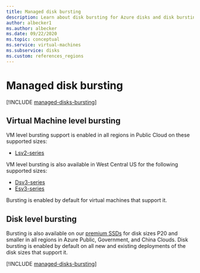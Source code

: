 ```yaml
---
title: Managed disk bursting
description: Learn about disk bursting for Azure disks and disk bursting for Azure virtual machines
author: albecker1
ms.author: albecker
ms.date: 09/22/2020
ms.topic: conceptual
ms.service: virtual-machines
ms.subservice: disks
ms.custom: references_regions
---
```

# Managed disk bursting
[!INCLUDE [managed-disks-bursting](../../../includes/managed-disks-bursting.md)]

## Virtual Machine level bursting
VM level bursting support is enabled in all regions in Public Cloud on these supported sizes: 
- [Lsv2-series](../lsv2-series.md)

VM level bursting is also available in West Central US for the following supported sizes:
- [Dsv3-series](../dv3-dsv3-series.md)
- [Esv3-series](../ev3-esv3-series.md)

Bursting is enabled by default for virtual machines that support it.

## Disk level bursting
Bursting is also available on our [premium SSDs](disks-types.md#premium-ssd) for disk sizes P20 and smaller in all regions in Azure Public, Government, and China Clouds. Disk bursting is enabled by default on all new and existing deployments of the disk sizes that support it. 

[!INCLUDE [managed-disks-bursting](../../../includes/managed-disks-bursting-2.md)]
